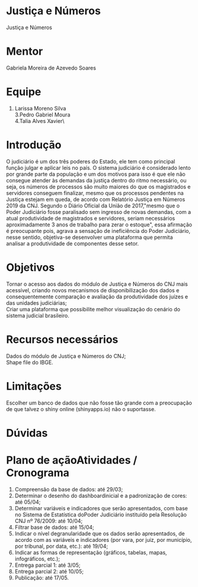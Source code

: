 # Justiça e Números
Justiça e Números

# Mentor
Gabriela Moreira de Azevedo Soares

# Equipe
1. Larissa Moreno Silva\
3.Pedro Gabriel Moura\
4.Talia Alves Xavier\

# Introdução
O judiciário é um dos três poderes do Estado, ele tem como principal função julgar e aplicar leis no país. O sistema judiciário é considerado lento por grande parte da população e um dos motivos para isso é que ele  não  consegue  atender  às  demandas  da  justiça dentro  do  ritmo  necessário,  ou  seja,  os  números  de processos  são  muito  maiores  do  que  os  magistrados  e  servidores  conseguem  finalizar,  mesmo  que  os processos pendentes na Justiça estejam em queda, de acordo com Relatório Justiça em Números 2019 da CNJ.  Segundo  o  Diário  Oficial  da  União  de  2017,"mesmo  que  o  Poder  Judiciário  fosse  paralisado  sem ingresso de novas demandas, com a atual produtividade de magistrados e servidores, seriam necessários aproximadamente 3 anos de trabalho para zerar o estoque", essa afirmação é preocupante pois, agrava a sensação de ineficiência do Poder Judiciário, nesse sentido, objetiva-se desenvolver uma plataforma que permita analisar a produtividade de componentes desse setor. 

# Objetivos
Tornar o acesso aos dados do módulo de Justiça e Números do CNJ mais acessível, criando novos mecanismos de disponibilização dos dados e consequentemente comparação e avaliação da produtividade dos juízes e das unidades judiciárias;\
Criar uma plataforma que possibilite melhor visualização do cenário do sistema judicial brasileiro.

# Recursos necessários
Dados do módulo de Justiça e Números do CNJ;\
Shape file do IBGE.

# Limitações
Escolher um banco de dados que não fosse tão grande com a preocupação de que talvez o shiny online (shinyapps.io) não o suportasse.

# Dúvidas

# Plano de açãoAtividades / Cronograma

1. Compreensão da base de dados: até 29/03;
2.  Determinar o desenho do dashboardinicial e a padronização de cores: até 05/04;
3. Determinar variáveis e indicadores que serão apresentados, com base no Sistema de Estatística doPoder Judiciário instituído pela Resolução CNJ nº 76/2009: até 10/04;
4. Filtrar base de dados: até 15/04;
5. Indicar o nível degranularidade que os dados serão apresentados, de acordo com as variáveis e indicadores (por vara, por juiz, por município, por tribunal, por data, etc.): até 19/04;
6. Indicar as formas de representação (gráficos, tabelas, mapas, infográficos, etc.);
7. Entrega parcial 1: até 3/05;
8. Entrega parcial 2: até 10/05;
9. Publicação: até 17/05.
